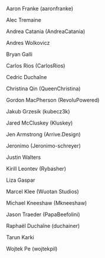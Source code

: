 Aaron Franke (aaronfranke)

Alec Tremaine

Andrea Catania (AndreaCatania)

Andres Wolkovicz

Bryan Galli

Carlos Rios (CarlosRios)

Cedric Duchaîne

Christina Qin (QueenChristina)

Gordon MacPherson (RevoluPowered)

Jakub Grzesik (kubecz3k)

Jared McCluskey (Kluskey)

Jen Armstrong (Arrive.Design)

Jeronimo (Jeronimo-schreyer)

Justin Walters

Kirill Leontev (Rybasher)

Liza Gaspar

Marcel Klee (Wuotan Studios)

Michael Kneeshaw (Mkneeshaw)

Jason Traeder (PapaBeefolini)

Raphaël Duchaîne (duchainer)

Tarun Karki

Wojtek Pe (wojtekpil)
